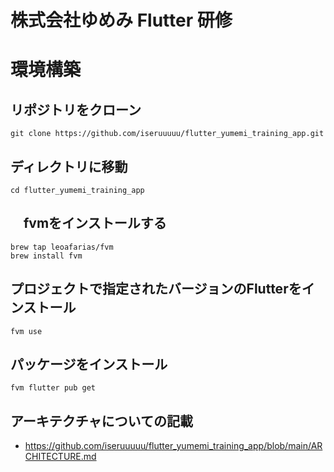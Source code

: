 # 株式会社ゆめみ Flutter 研修

# 環境構築

## リポジトリをクローン

```
git clone https://github.com/iseruuuuu/flutter_yumemi_training_app.git
```

## ディレクトリに移動

```
cd flutter_yumemi_training_app
```

## 　fvmをインストールする

```
brew tap leoafarias/fvm
brew install fvm
```

## プロジェクトで指定されたバージョンのFlutterをインストール

```
fvm use 
```

## パッケージをインストール

```
fvm flutter pub get
```

## アーキテクチャについての記載

- https://github.com/iseruuuuu/flutter_yumemi_training_app/blob/main/ARCHITECTURE.md

